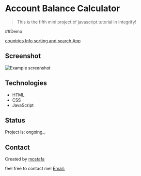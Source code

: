 # Account Balance Calculator

> This is the fifth mini project of javascript tutorial in Integrify!

##Demo

[countries Info sorting and search App](https://mostafain.github.io/AccountBalance_miniProject/AccBalanceIndex.html)

## Screenshot

![Example screenshot]()

## Technologies

- HTML
- CSS
- JavaScript

## Status

Project is: ongoing_,


## Contact

Created by [mostafa](https://github.mostafaIn.com) 

feel free to contact me!
[Email:](mostafa.hazareh@integrify.io)
